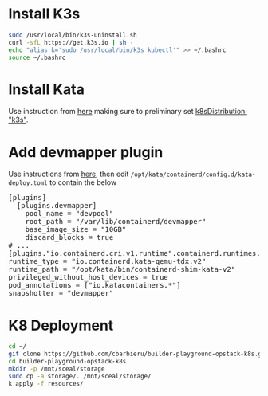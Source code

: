 # Install K3s
```bash
sudo /usr/local/bin/k3s-uninstall.sh
curl -sfL https://get.k3s.io | sh -
echo "alias k='sudo /usr/local/bin/k3s kubectl'" >> ~/.bashrc
source ~/.bashrc
```

# Install Kata
Use instruction from [here](https://github.com/kata-containers/kata-containers/blob/main/tools/packaging/kata-deploy/helm-chart/README.m) making sure to preliminary set [k8sDistribution: "k3s"](https://github.com/kata-containers/kata-containers/blob/main/tools/packaging/kata-deploy/helm-chart/kata-deploy/values.yaml#L7).

# Add devmapper plugin
Use instructions from [here](https://github.com/kata-containers/kata-containers/blob/main/docs/how-to/how-to-use-kata-containers-with-firecracker.md#configure-devmapper), then edit `/opt/kata/containerd/config.d/kata-deploy.toml` to contain the below
<pre>
[plugins]
  [plugins.devmapper]
    pool_name = "devpool"
    root_path = "/var/lib/containerd/devmapper"
    base_image_size = "10GB"
    discard_blocks = true
# ...
[plugins."io.containerd.cri.v1.runtime".containerd.runtimes.kata-qemu-tdx]
runtime_type = "io.containerd.kata-qemu-tdx.v2"
runtime_path = "/opt/kata/bin/containerd-shim-kata-v2"
privileged_without_host_devices = true
pod_annotations = ["io.katacontainers.*"]
snapshotter = "devmapper"
</pre>

# K8 Deployment
```bash
cd ~/
git clone https://github.com/cbarbieru/builder-playground-opstack-k8s.git
cd builder-playground-opstack-k8s
mkdir -p /mnt/sceal/storage
sudo cp -a storage/. /mnt/sceal/storage/
k apply -f resources/
```
